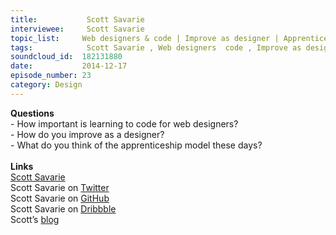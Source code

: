 ```yaml
--- 
title:           Scott Savarie 
interviewee:     Scott Savarie 
topic_list:     Web designers & code | Improve as designer | Apprenticeship model
tags:            Scott Savarie , Web designers  code , Improve as designer , Apprenticeship model
soundcloud_id:  182131880
date:           2014-12-17
episode_number: 23
category: Design
---
```


<p class="show_notes_display"><b>Questions</b><br>- How important is learning to code for web designers?<br>- How do you improve as a designer?<br>- What do you think of the apprenticeship model these days?<br><br><b>Links</b><br><a rel="nofollow" target="_blank" href="http://www.scottsavarie.ca/">Scott Savarie</a><br>Scott Savarie on <a rel="nofollow" target="_blank" href="https://twitter.com/scottsavarie">Twitter</a><br>Scott Savarie on <a rel="nofollow" target="_blank" href="https://github.com/ScottSavarie?tab=activity">GitHub</a><br>Scott Savarie on <a rel="nofollow" target="_blank" href="https://dribbble.com/ScottSavarie">Dribbble</a><br>Scott’s <a rel="nofollow" target="_blank" href="http://blog.scottsavarie.ca/">blog</a></p>
